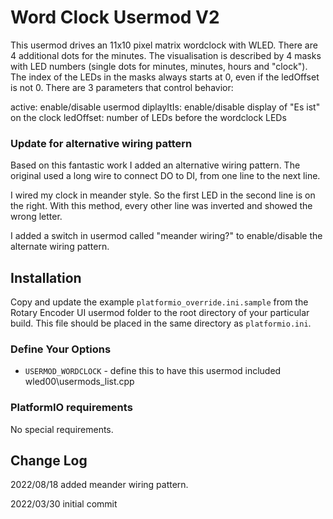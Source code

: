 # Word Clock Usermod V2

This usermod drives an 11x10 pixel matrix wordclock with WLED. There are 4 additional dots for the minutes. 
The visualisation is described by 4 masks with LED numbers (single dots for minutes, minutes, hours and "clock"). The index of the LEDs in the masks always starts at 0, even if the ledOffset is not 0.
There are 3 parameters that control behavior:
 
active: enable/disable usermod
diplayItIs: enable/disable display of "Es ist" on the clock
ledOffset: number of LEDs before the wordclock LEDs

### Update for alternative wiring pattern
Based on this fantastic work I added an alternative wiring pattern.
The original used a long wire to connect DO to DI, from one line to the next line.

I wired my clock in meander style. So the first LED in the second line is on the right.
With this method, every other line was inverted and showed the wrong letter.

I added a switch in usermod called "meander wiring?" to enable/disable the alternate wiring pattern.


## Installation

Copy and update the example `platformio_override.ini.sample` 
from the Rotary Encoder UI usermod folder to the root directory of your particular build.
This file should be placed in the same directory as `platformio.ini`.

### Define Your Options

* `USERMOD_WORDCLOCK`   - define this to have this usermod included wled00\usermods_list.cpp

### PlatformIO requirements

No special requirements.

## Change Log

2022/08/18 added meander wiring pattern.

2022/03/30 initial commit
